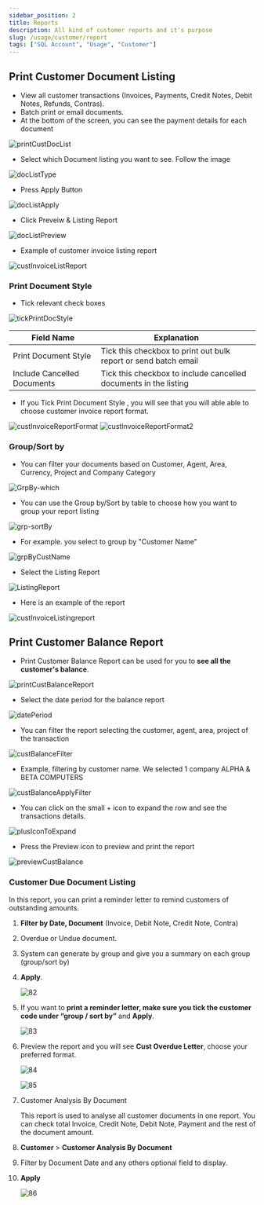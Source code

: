 ```yaml
---
sidebar_position: 2
title: Reports
description: All kind of customer reports and it's purpose
slug: /usage/customer/report
tags: ["SQL Account", "Usage", "Customer"]
---
```


## Print Customer Document Listing

* View all customer transactions (Invoices, Payments, Credit Notes, Debit Notes, Refunds, Contras).
* Batch print or email documents.
* At the bottom of the screen, you can see the payment details for each document

![printCustDocList](../../../static/img/usage/customer/customerFaq/print-cust-doc-list.png)

* Select which Document listing you want to see. Follow the image

![docListType](../../../static/img/usage/customer/customerFaq/doc-list-type.png)

* Press Apply Button

![docListApply](../../../static/img/usage/customer/customerFaq/doc-list-apply.png)

* Click Preveiw & Listing Report

![docListPreview](../../../static/img/usage/customer/customerFaq/doc-list-preview.png)

* Example of customer invoice listing report

![custInvoiceListReport](../../../static/img/usage/customer/customerFaq/cust-invoice-list-report.png)

### Print Document Style 

* Tick relevant check boxes

![tickPrintDocStyle](../../../static/img/usage/customer/customerFaq/tick-print-doc-style.png)

| Field Name                | Explanation                                           |
|----------------------------|-------------------------------------------------------|
| Print Document Style       | Tick this checkbox to print out bulk report or send batch email |
| Include Cancelled Documents| Tick this checkbox to include cancelled documents in the listing |

* If you Tick Print Document Style , you will see that you will able able to choose customer invoice report format.

![custInvoiceReportFormat](../../../static/img/usage/customer/customerFaq/cust-invoice-report-format.png)
![custInvoiceReportFormat2](../../../static/img/usage/customer/customerFaq/cust-invoice-report-format2.png)

### Group/Sort by

* You can filter your documents based on Customer, Agent, Area, Currency, Project and Company Category

![GrpBy-which](../../../static/img/usage/customer/customerFaq/grp-by-which.png)

* You can use the Group by/Sort by table to choose how you want to group your report listing

![grp-sortBy](../../../static/img/usage/customer/customerFaq/grp-sort-by.png)

* For example. you select to group by "Customer Name"

![grpByCustName](../../../static/img/usage/customer/customerFaq/grp-by-cust-name.png)

* Select the Listing Report

![ListingReport](../../../static/img/usage/customer/customerFaq/listing-report.png)

* Here is an example of the report

![custInvoiceListingreport](../../../static/img/usage/customer/customerFaq/cust-invoice-listing-report.png)

## Print Customer Balance Report 

* Print Customer Balance Report can be used for you to **see all the customer's balance**.

![printCustBalanceReport](../../../static/img/usage/customer/customerFaq/print-cust-balance-report.png)

* Select the date period for the balance report

![datePeriod](../../../static/img/usage/customer/customerFaq/date-period.png)

* You can filter the report selecting the customer, agent, area, project of the transaction

![custBalanceFilter](../../../static/img/usage/customer/customerFaq/cust-balance-filter.png)

* Example, filtering by customer name. We selected 1 company ALPHA & BETA COMPUTERS

![custBalanceApplyFilter](../../../static/img/usage/customer/customerFaq/cust-balance-apply-filter.png)

* You can click on the small + icon to expand the row and see the transactions details.

![plusIconToExpand](../../../static/img/usage/customer/customerFaq/plus-icon-to-expand.png)

* Press the Preview icon to preview and print the report

![previewCustBalance](../../../static/img/usage/customer/customerFaq/preview-cust-balance.png)

### Customer Due Document Listing

In this report, you can print a reminder letter to remind customers of outstanding amounts.

1. **Filter by Date, Document** (Invoice, Debit Note, Credit Note, Contra)

2. Overdue or Undue document.

3. System can generate by group and give you a summary on each group (group/sort by)

4. **Apply**.

    ![82](../../../static/img/usage/customer/customerFaq/81.png)

5. If you want to **print a reminder letter, make sure you tick the customer code under “group / sort by”** and **Apply**.

    ![83](../../../static/img/usage/customer/customerFaq/82.png)

6. Preview the report and you will see **Cust Overdue Letter**, choose your preferred format.

    ![84](../../../static/img/usage/customer/customerFaq/83.png)

    ![85](../../../static/img/usage/customer/customerFaq/84.png)

7. Customer Analysis By Document

    This report is used to analyse all customer documents in one report. You can check total Invoice, Credit Note, Debit Note, Payment and the rest of the document amount.

8. **Customer** > **Customer Analysis By Document**

9. Filter by Document Date and any others optional field to display.

10. **Apply**

    ![86](../../../static/img/usage/customer/customerFaq/85.png)